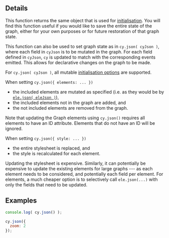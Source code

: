 ## Details

This function returns the same object that is used for [initialisation](#core/initialisation).  You will find this function useful if you would like to save the entire state of the graph, either for your own purposes or for future restoration of that graph state.

This function can also be used to set graph state as in `cy.json( cyJson )`, where each field in `cyJson` is to be mutated in the graph.  For each field defined in `cyJson`, `cy` is updated to match with the corresponding events emitted.   This allows for declarative changes on the graph to be made.

For `cy.json( cyJson )`, all mutable [initialisation options](#core/initialisation) are supported.

When setting `cy.json({ elements: ... })`

* the included elements are mutated as specified (i.e. as they would be by [`ele.json( eleJson )`](#collection/data/ele.json)),
* the included elements not in the graph are added, and
* the not included elements are removed from the graph.

Note that updating the Graph elements using `cy.json()` requires all elements to have an ID attribute. Elements that do not have an ID will be ignored.

When setting `cy.json({ style: ... })`

* the entire stylesheet is replaced, and
* the style is recalculated for each element.

Updating the stylesheet is expensive.  Similarly, it can potentially be expensive to update the existing elements for large graphs --- as each element needs to be considered, and potentially each field per element.  For elements, a much cheaper option is to selectively call `ele.json(...)` with only the fields that need to be updated.

## Examples

```js
console.log( cy.json() );
```

```js
cy.json({
  zoom: 2
});
```
